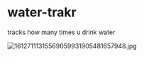 # water-trakr

tracks how many times u drink water

![16127111315569059931905481657948.jpg](circuit)
